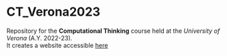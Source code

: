 # CT_Verona2023
Repository for the __Computational Thinking__ course held at the _University of Verona_ (A.Y. 2022-23).  
It creates a website accessible [here](https://simonerebora.github.io/CT_Verona2023/)
